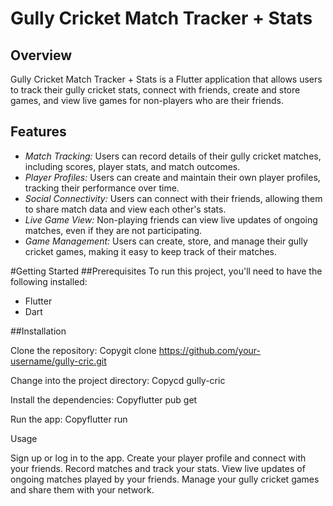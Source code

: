 # Gully Cricket Match Tracker + Stats
## Overview
Gully Cricket Match Tracker + Stats is a Flutter application that allows users to track their gully cricket stats, connect with friends, create and store games, and view live games for non-players who are their friends.
## Features
- *Match Tracking:* Users can record details of their gully cricket matches, including scores, player stats, and match outcomes.
- *Player Profiles:* Users can create and maintain their own player profiles, tracking their performance over time.
- *Social Connectivity:* Users can connect with their friends, allowing them to share match data and view each other's stats.
- *Live Game View:* Non-playing friends can view live updates of ongoing matches, even if they are not participating.
- *Game Management:* Users can create, store, and manage their gully cricket games, making it easy to keep track of their matches.

#Getting Started
##Prerequisites
To run this project, you'll need to have the following installed:
- Flutter
- Dart

##Installation

Clone the repository:
Copygit clone https://github.com/your-username/gully-cric.git

Change into the project directory:
Copycd gully-cric

Install the dependencies:
Copyflutter pub get

Run the app:
Copyflutter run


Usage

Sign up or log in to the app.
Create your player profile and connect with your friends.
Record matches and track your stats.
View live updates of ongoing matches played by your friends.
Manage your gully cricket games and share them with your network.
